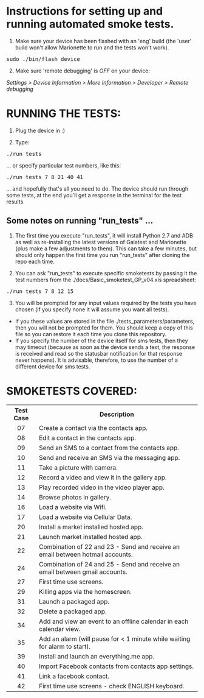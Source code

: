 Instructions for setting up and running automated smoke tests.
==============================================================

1. Make sure your device has been flashed with an 'eng' build (the 'user' build won't allow Marionette to run and the tests won't work).

<pre>
sudo ./bin/flash_device
</pre>


2. Make sure 'remote debugging' is *OFF* on your device:

*Settings > Device Information > More Information >  Developer > Remote debugging*



RUNNING THE TESTS:
==================


1. Plug the device in :)

2. Type:

<pre>
./run_tests
</pre>

... or specify particular test numbers, like this:

<pre>
./run_tests 7 8 21 40 41
</pre>


... and hopefully that's all you need to do. The device should run through some tests, at the end you'll get a response in the terminal for the test results.


Some notes on running "run_tests" ...
-------------------------------------

1. The first time you execute "run_tests", it will install Python 2.7 and ADB as well as re-installing the latest versions of Gaiatest and Marionette (plus make a few adjustments to them). This can take a few minutes, but should only happen the first time you run "run_tests" after cloning the repo each time.

2. You can ask "run_tests" to execute specific smoketests by passing it the test numbers from the ./docs/Basic_smoketest_GP_v04.xls spreadsheet:

<pre>./run_tests 7 8 12 15</pre>

3. You will be prompted for any input values required by the tests you have chosen (if you specify none it will assume you want all tests).

* If you these values are stored in the file ./tests_parameters/parameters, then you will not be prompted for them. You should keep a copy of this file so you can restore it each time you clone this repository.
* If you specify the number of the device itself for sms tests, then they may timeout (because as soon as the device sends a text, the response is received and read so the statusbar notification for that response never happens). It is advisable, therefore, to use the number of a different device for sms tests.


SMOKETESTS COVERED:
===================
<!--tests-->
<table>
  <tr>
    <th>Test Case</th><th>Description</th>
  </tr>
  <tr>
    <td  align=center>07</td><td  align=left>Create a contact via the contacts app.</td>
  </tr>
  <tr>
    <td  align=center>08</td><td  align=left>Edit a contact in the contacts app.</td>
  </tr>
  <tr>
    <td  align=center>09</td><td  align=left>Send an SMS to a contact from the contacts app.</td>
  </tr>
  <tr>
    <td  align=center>10</td><td  align=left>Send and receive an SMS via the messaging app.</td>
  </tr>
  <tr>
    <td  align=center>11</td><td  align=left>Take a picture with camera.</td>
  </tr>
  <tr>
    <td  align=center>12</td><td  align=left>Record a video and view it in the gallery app.</td>
  </tr>
  <tr>
    <td  align=center>13</td><td  align=left>Play recorded video in the video player app.</td>
  </tr>
  <tr>
    <td  align=center>14</td><td  align=left>Browse photos in gallery.</td>
  </tr>
  <tr>
    <td  align=center>16</td><td  align=left>Load a website via Wifi.</td>
  </tr>
  <tr>
    <td  align=center>17</td><td  align=left>Load a website via Cellular Data.</td>
  </tr>
  <tr>
    <td  align=center>20</td><td  align=left>Install a market installed hosted app.</td>
  </tr>
  <tr>
    <td  align=center>21</td><td  align=left>Launch market installed hosted app.</td>
  </tr>
  <tr>
    <td  align=center>22</td><td  align=left>Combination of 22 and 23 - Send and receive an email between hotmail accounts.</td>
  </tr>
  <tr>
    <td  align=center>24</td><td  align=left>Combination of 24 and 25 - Send and receive an email between gmail accounts.</td>
  </tr>
  <tr>
    <td  align=center>27</td><td  align=left>First time use screens.</td>
  </tr>
  <tr>
    <td  align=center>29</td><td  align=left>Killing apps via the homescreen.</td>
  </tr>
  <tr>
    <td  align=center>31</td><td  align=left>Launch a packaged app.</td>
  </tr>
  <tr>
    <td  align=center>32</td><td  align=left>Delete a packaged app.</td>
  </tr>
  <tr>
    <td  align=center>34</td><td  align=left>Add and view an event to an offline calendar in each calendar view.</td>
  </tr>
  <tr>
    <td  align=center>35</td><td  align=left>Add an alarm (will pause for < 1 minute while waiting for alarm to start).</td>
  </tr>
  <tr>
    <td  align=center>39</td><td  align=left>Install and launch an everything.me app.</td>
  </tr>
  <tr>
    <td  align=center>40</td><td  align=left>Import Facebook contacts from contacts app settings.</td>
  </tr>
  <tr>
    <td  align=center>41</td><td  align=left>Link a facebook contact.</td>
  </tr>
  <tr>
    <td  align=center>42</td><td  align=left>First time use screens - check ENGLISH keyboard.</td>
  </tr>
</table>
